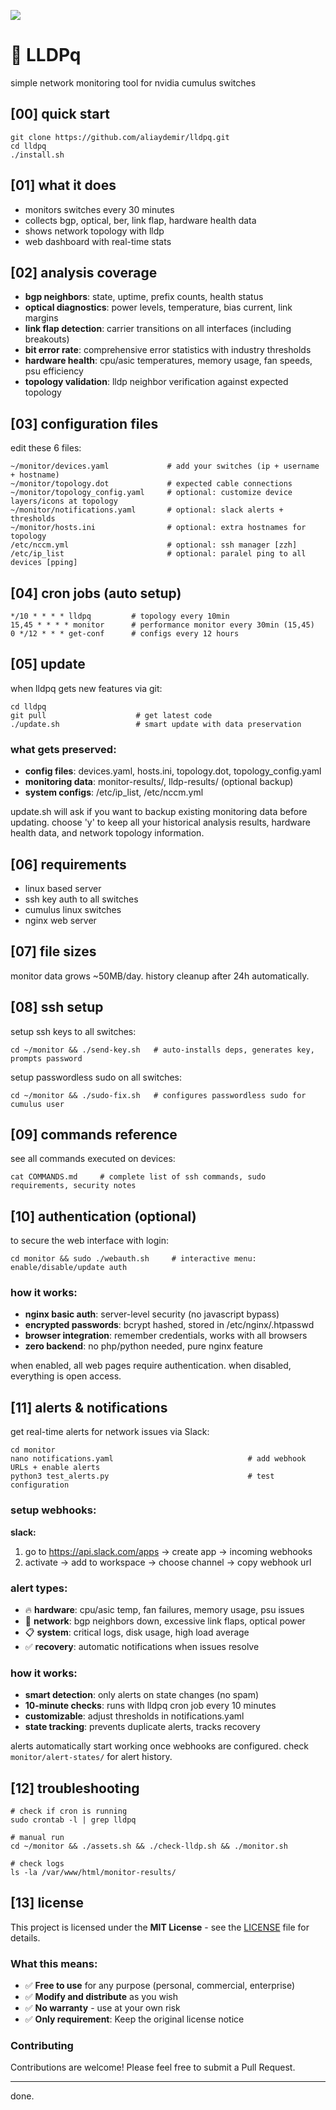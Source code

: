 ![](assets/nvidia.png)

# 🚀️ LLDPq

simple network monitoring tool for nvidia cumulus switches

## [00] quick start  

``` 
git clone https://github.com/aliaydemir/lldpq.git 
cd lldpq
./install.sh 
```

## [01] what it does

- monitors switches every 30 minutes  
- collects bgp, optical, ber, link flap, hardware health data
- shows network topology with lldp
- web dashboard with real-time stats

## [02] analysis coverage

- **bgp neighbors**: state, uptime, prefix counts, health status
- **optical diagnostics**: power levels, temperature, bias current, link margins  
- **link flap detection**: carrier transitions on all interfaces (including breakouts)
- **bit error rate**: comprehensive error statistics with industry thresholds
- **hardware health**: cpu/asic temperatures, memory usage, fan speeds, psu efficiency
- **topology validation**: lldp neighbor verification against expected topology

## [03] configuration files

edit these 6 files:

```
~/monitor/devices.yaml             # add your switches (ip + username + hostname)
~/monitor/topology.dot             # expected cable connections
~/monitor/topology_config.yaml     # optional: customize device layers/icons at topology
~/monitor/notifications.yaml       # optional: slack alerts + thresholds
~/monitor/hosts.ini                # optional: extra hostnames for topology  
/etc/nccm.yml                      # optional: ssh manager [zzh]
/etc/ip_list                       # optional: paralel ping to all devices [pping]
```

## [04] cron jobs (auto setup)

```
*/10 * * * * lldpq         # topology every 10min
15,45 * * * * monitor      # performance monitor every 30min (15,45)  
0 */12 * * * get-conf      # configs every 12 hours
```

## [05] update

when lldpq gets new features via git:

```
cd lldpq
git pull                    # get latest code
./update.sh                 # smart update with data preservation
```

### what gets preserved:
- **config files**: devices.yaml, hosts.ini, topology.dot, topology_config.yaml
- **monitoring data**: monitor-results/, lldp-results/ (optional backup)
- **system configs**: /etc/ip_list, /etc/nccm.yml  

update.sh will ask if you want to backup existing monitoring data before updating. choose 'y' to keep all your historical analysis results, hardware health data, and network topology information.

## [06] requirements

- linux based server
- ssh key auth to all switches  
- cumulus linux switches
- nginx web server

## [07] file sizes

monitor data grows ~50MB/day. history cleanup after 24h automatically.

## [08] ssh setup

setup ssh keys to all switches:

```
cd ~/monitor && ./send-key.sh   # auto-installs deps, generates key, prompts password
```

setup passwordless sudo on all switches:

```
cd ~/monitor && ./sudo-fix.sh   # configures passwordless sudo for cumulus user
```

## [09] commands reference

see all commands executed on devices:

```
cat COMMANDS.md     # complete list of ssh commands, sudo requirements, security notes
```

## [10] authentication (optional)

to secure the web interface with login:

```
cd monitor && sudo ./webauth.sh     # interactive menu: enable/disable/update auth
```

### how it works:
- **nginx basic auth**: server-level security (no javascript bypass)
- **encrypted passwords**: bcrypt hashed, stored in /etc/nginx/.htpasswd
- **browser integration**: remember credentials, works with all browsers
- **zero backend**: no php/python needed, pure nginx feature

when enabled, all web pages require authentication. when disabled, everything is open access.

## [11] alerts & notifications

get real-time alerts for network issues via Slack:

```
cd monitor
nano notifications.yaml                              # add webhook URLs + enable alerts
python3 test_alerts.py                               # test configuration
```

### setup webhooks:

**slack:**  
1. go to https://api.slack.com/apps → create app → incoming webhooks
2. activate → add to workspace → choose channel → copy webhook url

### alert types:
- 🔥 **hardware**: cpu/asic temp, fan failures, memory usage, psu issues
- 🔴 **network**: bgp neighbors down, excessive link flaps, optical power
- 📋 **system**: critical logs, disk usage, high load average
- ✅ **recovery**: automatic notifications when issues resolve

### how it works:
- **smart detection**: only alerts on state changes (no spam)
- **10-minute checks**: runs with lldpq cron job every 10 minutes
- **customizable**: adjust thresholds in notifications.yaml
- **state tracking**: prevents duplicate alerts, tracks recovery

alerts automatically start working once webhooks are configured. check `monitor/alert-states/` for alert history.

## [12] troubleshooting

```
# check if cron is running
sudo crontab -l | grep lldpq

# manual run
cd ~/monitor && ./assets.sh && ./check-lldp.sh && ./monitor.sh

# check logs  
ls -la /var/www/html/monitor-results/
```

## [13] license

This project is licensed under the **MIT License** - see the [LICENSE](LICENSE) file for details.

### What this means:
- ✅ **Free to use** for any purpose (personal, commercial, enterprise)
- ✅ **Modify and distribute** as you wish
- ✅ **No warranty** - use at your own risk
- ✅ **Only requirement**: Keep the original license notice

### Contributing
Contributions are welcome! Please feel free to submit a Pull Request.

---

done.
